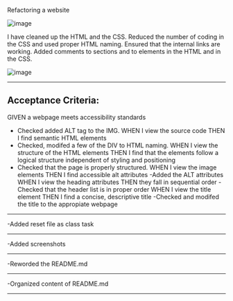 Refactoring a website

![image](https://user-images.githubusercontent.com/54227198/75835909-4fd5f400-5e14-11ea-818e-7b9f2da0a2f0.png)


I have cleaned up the HTML and the CSS.
Reduced the number of coding in the CSS and used proper HTML naming.
Ensured that the internal links are working.
Added comments to sections and to elements in the HTML and in the CSS.

![image](https://user-images.githubusercontent.com/54227198/75836020-a7745f80-5e14-11ea-84c7-50276fc32776.png)


---------------------------------------------------------------
Acceptance Criteria:
--------------------
GIVEN a webpage meets accessibility standards 
- Checked added ALT tag to the IMG.
WHEN I view the source code
THEN I find semantic HTML elements  
- Checked, modifed a few of the DIV to HTML naming.
WHEN I view the structure of the HTML elements
THEN I find that the elements follow a logical structure independent of styling and positioning
- Checked that the page is properly structured.
WHEN I view the image elements
THEN I find accessible alt attributes
-Added the ALT attributes
WHEN I view the heading attributes
THEN they fall in sequential order
-Checked that the header list is in proper order
WHEN I view the title element
THEN I find a concise, descriptive title
-Checked and modifed the title to the appropiate webpage
---------------------------------------------------------------
-Added reset file as class task <hr>
-Added screenshots<hr>
-Reworded the README.md<hr>
-Organized content of README.md<hr>
